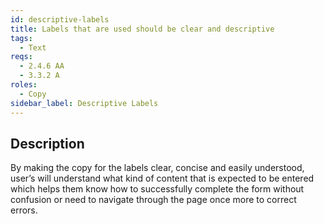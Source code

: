 ```yaml
---
id: descriptive-labels
title: Labels that are used should be clear and descriptive
tags:
  - Text
reqs:
  - 2.4.6 AA
  - 3.3.2 A
roles:
  - Copy
sidebar_label: Descriptive Labels
---
```


## Description

By making the copy for the labels clear, concise and easily understood, user’s will understand what kind of content that is expected to be entered which helps them know how to successfully complete the form without confusion or need to navigate through the page once more to correct errors.
